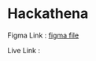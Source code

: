 # Hackathena

Figma Link : [figma file](https://www.figma.com/file/uLibrzdrf7kxY7NDtc6cCy/Hackethena?node-id=0%3A1&t=U8GFliQUCLCmRhj4-1)

Live Link :
